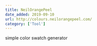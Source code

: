 ```yaml
---
title: NeilOrangePeel
date_added: 2019-09-10
url: http://colours.neilorangepeel.com/
category: ['Tool']
---
```


simple color swatch generator

